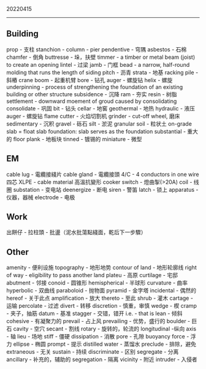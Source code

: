 ﻿20220415

---

## Building

prop - 支柱
stanchion - column - pier
pendentive - 穹隅
asbestos - 石棉
chamfer - 倒角
buttresse - 垛，扶壁
timmer - a timber or metal beam (joist) to create an opening
lintel - 过梁
jamb - 门框
bead - a narrow, half-round molding that runs the length of siding
pitch - 沥青
strata - 地基
racking pile - 斜樁
crane boom - 起重机臂
bore - 钻孔
auger - 螺旋钻
helix - 螺旋
underpinning - process of strengthening the foundation of an existing building or other structure
subsidence - 沉降
ram - 夯实
resin - 树脂
settlement - downward moement of groud caused by consolidating
consolidate - 巩固
bit - 钻头
cellar - 地窖
geothermal - 地热
hydraulic - 液压
auger - 螺旋钻
flame cutter - 火焰切割机
grinder - cut-off wheel, 磨床
sedimentary - 沉积
gravel - 砾石
silt - 淤泥
granular soil - 粒状土
on-grade slab = float slab foundation: slab serves as the foundation
substantial - 重大的
floor plank - 地板块
tinned - 镀锡的
miniature - 微型

## EM

cable lug - 電纜接綫片
cable gland - 電纜接頭
4/C - 4 conductors in one wire 四芯
XLPE - cable material 高溫抗變形
cooker switch - 燈曲掣(>20A)
coil - 线圈
substation - 变电站
deenergize - 断电
siren - 警笛
latch - 锁上
apparatus - 仪器，器械
electrode - 电极

## Work

出餅仔 - 拉柱頭 - 批盪（泥水批蕩點綫面，乾后下一步驟）


## Other

amenity - 便利设施
topography - 地形地势
contour of land - 地形轮廓线
right of way - eligibility to pass another land
plateu - 高原
curtilage - 宅邸
abutment - 邻接
conoid - 圆锥形
hemispherical - 半球形
curvature - 曲率
hyperbolic - 双曲线
paraboloid - 抛物面
pyramid - 金字塔
incidental - 偶然的
hereof - 关于此点
amplification - 放大
thereto - 至此
shrub - 灌木
cartage - 运输
percolate - 过滤
divert - 转移
discretion - 慎重，审慎
wedge - 楔
cramp - 夹子，抽筋
datum - 基准
stagger - 交错，错开
i.e. - that is
lean - 倾斜
cohesive - 有凝聚力的
prevail - 占上风
prevailing - 优势，盛行的
boulder - 巨石
cavity - 空穴
secant - 割线
rotary - 旋转的，轮流的
longitudinal -纵向
axis - 轴
lieu - 场地
stiff - 僵硬
dissipation - 消散
pore - 孔隙
buoyancy force - 浮力
ellipse - 椭圆
prompt - 提示
distilled water - 蒸馏水
preclude - 排除，避免
extraneous - 无关
sustain - 持续
discriminate - 区别
segregate - 分离
ancillary - 补充的，辅助的
segregation - 隔离
vicinity - 附近
intruder - 入侵者
